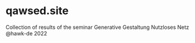 # qawsed.site
Collection of results of the seminar Generative Gestaltung Nutzloses Netz @hawk-de 2022
